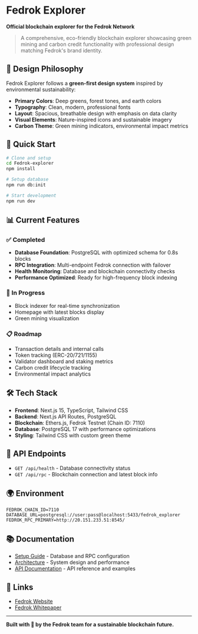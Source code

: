 # Fedrok Explorer

**Official blockchain explorer for the Fedrok Network**

> A comprehensive, eco-friendly blockchain explorer showcasing green mining and carbon credit functionality with professional design matching Fedrok's brand identity.

## 🌱 Design Philosophy

Fedrok Explorer follows a **green-first design system** inspired by environmental sustainability:

- **Primary Colors**: Deep greens, forest tones, and earth colors
- **Typography**: Clean, modern, professional fonts
- **Layout**: Spacious, breathable design with emphasis on data clarity
- **Visual Elements**: Nature-inspired icons and sustainable imagery
- **Carbon Theme**: Green mining indicators, environmental impact metrics

## 🚀 Quick Start

```bash
# Clone and setup
cd Fedrok-explorer
npm install

# Setup database
npm run db:init

# Start development
npm run dev
```

## 📊 Current Features

### ✅ Completed
- **Database Foundation**: PostgreSQL with optimized schema for 0.8s blocks
- **RPC Integration**: Multi-endpoint Fedrok connection with failover
- **Health Monitoring**: Database and blockchain connectivity checks
- **Performance Optimized**: Ready for high-frequency block indexing

### 🔄 In Progress  
- Block indexer for real-time synchronization
- Homepage with latest blocks display
- Green mining visualization

### 📋 Roadmap
- Transaction details and internal calls
- Token tracking (ERC-20/721/1155)
- Validator dashboard and staking metrics
- Carbon credit lifecycle tracking
- Environmental impact analytics

## 🛠️ Tech Stack

- **Frontend**: Next.js 15, TypeScript, Tailwind CSS
- **Backend**: Next.js API Routes, PostgreSQL
- **Blockchain**: Ethers.js, Fedrok Testnet (Chain ID: 7110)
- **Database**: PostgreSQL 17 with performance optimizations
- **Styling**: Tailwind CSS with custom green theme

## 📡 API Endpoints

- `GET /api/health` - Database connectivity status
- `GET /api/rpc` - Blockchain connection and latest block info

## 🌍 Environment

```env
FEDROK_CHAIN_ID=7110
DATABASE_URL=postgresql://user:pass@localhost:5433/fedrok_explorer
FEDROK_RPC_PRIMARY=http://20.151.233.51:8545/
```

## 📚 Documentation

- [Setup Guide](./setup/database.md) - Database and RPC configuration
- [Architecture](./architecture/overview.md) - System design and performance
- [API Documentation](./api/endpoints.md) - API reference and examples

## 🔗 Links

- [Fedrok Website](https://fedrok.com/)
- [Fedrok Whitepaper](../whitepaper.md)
---

**Built with 🌱 by the Fedrok team for a sustainable blockchain future.**